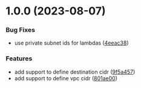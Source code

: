 # 1.0.0 (2023-08-07)


### Bug Fixes

* use private subnet ids for lambdas ([4eeac38](https://github.com/ticketplushq/arc-plugin-static-ip/commit/4eeac38116d74634bd8dc26c460bb077e940998c))


### Features

* add support to define destination cidr ([9f5a457](https://github.com/ticketplushq/arc-plugin-static-ip/commit/9f5a45741d404a24fd2d60e36a347e66f3bcd380))
* add support to define vpc cidr ([801ae00](https://github.com/ticketplushq/arc-plugin-static-ip/commit/801ae00a78e3aac775094609ce60971d97b9f1af))



